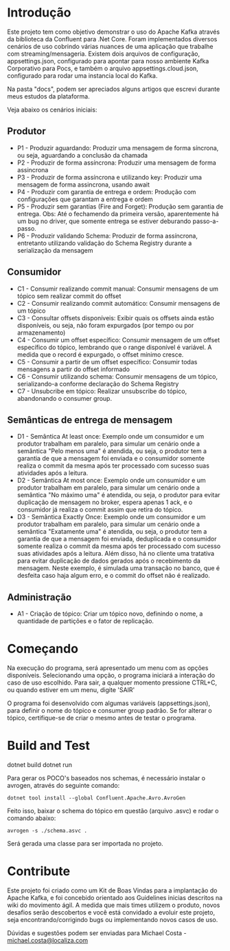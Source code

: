 # Introdução
Este projeto tem como objetivo demonstrar o uso do Apache Kafka através da biblioteca da Confluent para .Net Core.
Foram implementados diversos cenários de uso cobrindo várias nuances de uma aplicação que trabalhe com streaming/mensageria.
Existem dois arquivos de configuração, appsettings.json, configurado para apontar para nosso ambiente Kafka Corporativo para Pocs, e também o arquivo appsettings.cloud.json, configurado para rodar uma instancia local do Kafka.

Na pasta "docs", podem ser apreciados alguns artigos que escrevi durante meus estudos da plataforma.

Veja abaixo os cenários iniciais:

## Produtor
* P1 - Produzir aguardando:
  Produzir uma mensagem de forma síncrona, ou seja, aguardando a conclusão da chamada
* P2 - Produzir de forma assíncrona:
  Produzir uma mensagem de forma assincrona
* P3 - Produzir de forma assíncrona e utilizando key:
  Produzir uma mensagem de forma assincrona, usando await
* P4 - Produzir com garantia de entrega e ordem:
  Produção com configurações que garantam a entrega e ordem
* P5 - Produzir sem garantias (Fire and Forget):
  Produção sem garantia de entrega. Obs: Até o fechamendo da primeira versão, aparentemente há um bug no driver, que somente entrega se estiver deburando passo-a-passo.
* P6 - Produzir validando Schema:
  Produzir de forma assíncrona, entretanto utilizando validação do Schema Registry durante a serialização da mensagem 
## Consumidor
* C1 - Consumir realizando commit manual:
  Consumir mensagens de um tópico sem realizar commit do offset
* C2 - Consumir realizando commit automático:
  Consumir mensagens de um tópico
* C3 - Consultar offsets disponíveis:
  Exibir quais os offsets ainda estão disponíveis, ou seja, não foram expurgados (por tempo ou por armazenamento)
* C4 - Consumir um offset específico:
  Consumir mensagem de um offset específico do tópico, lembrando que o range disponível é variável. A medida que o record é expurgado, o offset mínimo cresce.
* C5 - Consumir a partir de um offset específico:
  Consumir todas mensagens a partir do offset informado
* C6 - Consumir utilizando schema:
  Consumir mensagens de um tópico, serializando-a conforme declaração do Schema Registry
* C7 - Unsubcribe em tópico:
  Realizar unsubscribe do tópico, abandonando o consumer group.
## Semânticas de entrega de mensagem
* D1 - Semântica At least once:
  Exemplo onde um consumidor e um produtor trabalham em paralelo, para simular um cenário onde a semântica "Pelo menos uma" é atendida, ou seja, 
  o produtor tem a garantia de que a mensagem foi enviada e o consumidor somente realiza o commit da mesma após ter processado com sucesso suas atividades após a leitura. 
* D2 - Semântica At most once:
  Exemplo onde um consumidor e um produtor trabalham em paralelo, para simular um cenário onde a semântica "No máximo uma" é atendida, ou seja,
  o produtor para evitar duplicação de mensagem no broker, espera apenas 1 ack, e o consumidor já realiza o commit assim que retira do tópico. 
* D3 - Semântica Exactly Once:
  Exemplo onde um consumidor e um produtor trabalham em paralelo, para simular um cenário onde a semântica "Exatamente uma" é atendida, ou seja, 
  o produtor tem a garantia de que a mensagem foi enviada, deduplicada e o consumidor somente realiza o commit da mesma após ter processado com sucesso suas atividades após a leitura.
  Além disso, há no cliente uma tratativa para evitar duplicação de dados gerados após o recebimento da mensagem. Neste exemplo, é simulada uma transação no banco, que é desfeita caso haja algum erro, e o commit do offset não é realizado.

## Administração
* A1 - Criação de tópico:
  Criar um tópico novo, definindo o nome, a quantidade de partições e o fator de replicação.

# Começando
Na execução do programa, será apresentado um menu com as opções disponíveis. Selecionando uma opção, o programa iniciará a interação do caso de uso escolhido.
Para sair, a qualquer momento pressione CTRL+C, ou quando estiver em um menu, digite 'SAIR'

O programa foi desenvolvido com algumas variáveis (appsettings.json), para definir o nome do tópico e consumer group padrão. Se for alterar o tópico, certifique-se de criar o mesmo antes de testar o programa.

# Build and Test
dotnet build
dotnet run

Para gerar os POCO's baseados nos schemas, é necessário instalar o avrogen, através do seguinte comando:

```
dotnet tool install --global Confluent.Apache.Avro.AvroGen
```

Feito isso, baixar o schema do tópico em questão (arquivo .asvc) e rodar o comando abaixo:

```
avrogen -s ./schema.asvc .
```
Será gerada uma classe para ser importada no projeto.


# Contribute
Este projeto foi criado como um Kit de Boas Vindas para a implantação do Apache Kafka, e foi concebido orientado aos Guidelines inicias descritos na wiki do movimento ágil.
A medida que mais times utilizem o produto, novos desafios serão descobertos e você está convidado a evoluir este projeto, seja encontrando/corrigindo bugs ou implementando novos casos de uso.

Dúvidas e sugestões podem ser enviadas para Michael Costa - michael.costa@localiza.com
